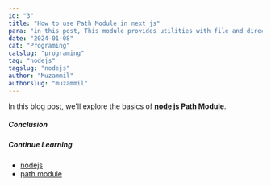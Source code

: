 ```yaml
---
id: "3"
title: "How to use Path Module in next js"
para: "in this post, This module provides utilities with file and directory paths."
date: "2024-01-08"
cat: "Programing"
catslug: "programing"
tag: "nodejs"
tagslug: "nodejs"
author: "Muzammil"
authorslug: "muzammil"
---
```


In this blog post, we'll explore the basics of **[node js](https://nodejs.org/en) Path Module**.

##### Conclusion


##### Continue Learning

* [nodejs](/)
* [path module](/)